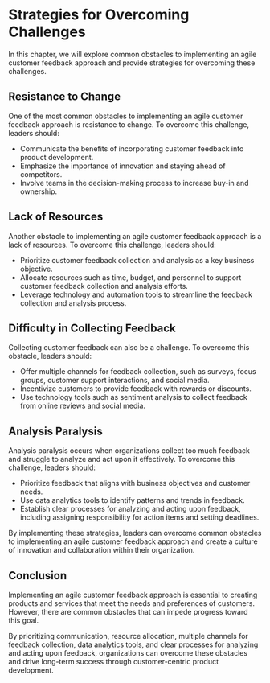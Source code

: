 # Strategies for Overcoming Challenges

In this chapter, we will explore common obstacles to implementing an agile customer feedback approach and provide strategies for overcoming these challenges.

Resistance to Change
--------------------

One of the most common obstacles to implementing an agile customer feedback approach is resistance to change. To overcome this challenge, leaders should:

* Communicate the benefits of incorporating customer feedback into product development.
* Emphasize the importance of innovation and staying ahead of competitors.
* Involve teams in the decision-making process to increase buy-in and ownership.

Lack of Resources
-----------------

Another obstacle to implementing an agile customer feedback approach is a lack of resources. To overcome this challenge, leaders should:

* Prioritize customer feedback collection and analysis as a key business objective.
* Allocate resources such as time, budget, and personnel to support customer feedback collection and analysis efforts.
* Leverage technology and automation tools to streamline the feedback collection and analysis process.

Difficulty in Collecting Feedback
---------------------------------

Collecting customer feedback can also be a challenge. To overcome this obstacle, leaders should:

* Offer multiple channels for feedback collection, such as surveys, focus groups, customer support interactions, and social media.
* Incentivize customers to provide feedback with rewards or discounts.
* Use technology tools such as sentiment analysis to collect feedback from online reviews and social media.

Analysis Paralysis
------------------

Analysis paralysis occurs when organizations collect too much feedback and struggle to analyze and act upon it effectively. To overcome this challenge, leaders should:

* Prioritize feedback that aligns with business objectives and customer needs.
* Use data analytics tools to identify patterns and trends in feedback.
* Establish clear processes for analyzing and acting upon feedback, including assigning responsibility for action items and setting deadlines.

By implementing these strategies, leaders can overcome common obstacles to implementing an agile customer feedback approach and create a culture of innovation and collaboration within their organization.

Conclusion
----------

Implementing an agile customer feedback approach is essential to creating products and services that meet the needs and preferences of customers. However, there are common obstacles that can impede progress toward this goal.

By prioritizing communication, resource allocation, multiple channels for feedback collection, data analytics tools, and clear processes for analyzing and acting upon feedback, organizations can overcome these obstacles and drive long-term success through customer-centric product development.
